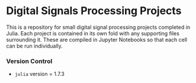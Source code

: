 # Digital Signals Processing Projects
This is a repository for small digital signal processing projects completed in Julia. Each project is contained in its own fold with any supporting files surrounding it. These are compiled in Jupyter Notebooks so that each cell can be run individually. 

### Version Control
  - <code>julia</code> version = 1.7.3
